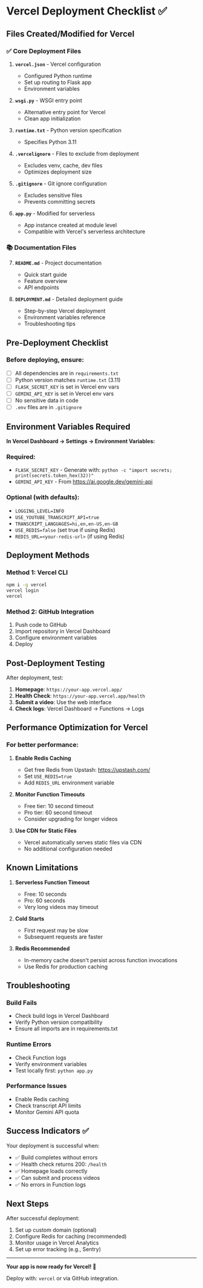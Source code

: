 # Vercel Deployment Checklist ✅

## Files Created/Modified for Vercel

### ✅ Core Deployment Files

1. **`vercel.json`** - Vercel configuration
   - Configured Python runtime
   - Set up routing to Flask app
   - Environment variables

2. **`wsgi.py`** - WSGI entry point
   - Alternative entry point for Vercel
   - Clean app initialization

3. **`runtime.txt`** - Python version specification
   - Specifies Python 3.11

4. **`.vercelignore`** - Files to exclude from deployment
   - Excludes venv, cache, dev files
   - Optimizes deployment size

5. **`.gitignore`** - Git ignore configuration
   - Excludes sensitive files
   - Prevents committing secrets

6. **`app.py`** - Modified for serverless
   - App instance created at module level
   - Compatible with Vercel's serverless architecture

### 📚 Documentation Files

7. **`README.md`** - Project documentation
   - Quick start guide
   - Feature overview
   - API endpoints

8. **`DEPLOYMENT.md`** - Detailed deployment guide
   - Step-by-step Vercel deployment
   - Environment variables reference
   - Troubleshooting tips

## Pre-Deployment Checklist

### Before deploying, ensure:

- [ ] All dependencies are in `requirements.txt`
- [ ] Python version matches `runtime.txt` (3.11)
- [ ] `FLASK_SECRET_KEY` is set in Vercel env vars
- [ ] `GEMINI_API_KEY` is set in Vercel env vars
- [ ] No sensitive data in code
- [ ] `.env` files are in `.gitignore`

## Environment Variables Required

**In Vercel Dashboard → Settings → Environment Variables:**

### Required:
- `FLASK_SECRET_KEY` - Generate with: `python -c "import secrets; print(secrets.token_hex(32))"`
- `GEMINI_API_KEY` - From https://ai.google.dev/gemini-api

### Optional (with defaults):
- `LOGGING_LEVEL=INFO`
- `USE_YOUTUBE_TRANSCRIPT_API=true`
- `TRANSCRIPT_LANGUAGES=hi,en,en-US,en-GB`
- `USE_REDIS=false` (set true if using Redis)
- `REDIS_URL=<your-redis-url>` (if using Redis)

## Deployment Methods

### Method 1: Vercel CLI
```bash
npm i -g vercel
vercel login
vercel
```

### Method 2: GitHub Integration
1. Push code to GitHub
2. Import repository in Vercel Dashboard
3. Configure environment variables
4. Deploy

## Post-Deployment Testing

After deployment, test:

1. **Homepage**: `https://your-app.vercel.app/`
2. **Health Check**: `https://your-app.vercel.app/health`
3. **Submit a video**: Use the web interface
4. **Check logs**: Vercel Dashboard → Functions → Logs

## Performance Optimization for Vercel

### For better performance:

1. **Enable Redis Caching**
   - Get free Redis from Upstash: https://upstash.com/
   - Set `USE_REDIS=true`
   - Add `REDIS_URL` environment variable

2. **Monitor Function Timeouts**
   - Free tier: 10 second timeout
   - Pro tier: 60 second timeout
   - Consider upgrading for longer videos

3. **Use CDN for Static Files**
   - Vercel automatically serves static files via CDN
   - No additional configuration needed

## Known Limitations

1. **Serverless Function Timeout**
   - Free: 10 seconds
   - Pro: 60 seconds
   - Very long videos may timeout

2. **Cold Starts**
   - First request may be slow
   - Subsequent requests are faster

3. **Redis Recommended**
   - In-memory cache doesn't persist across function invocations
   - Use Redis for production caching

## Troubleshooting

### Build Fails
- Check build logs in Vercel Dashboard
- Verify Python version compatibility
- Ensure all imports are in requirements.txt

### Runtime Errors
- Check Function logs
- Verify environment variables
- Test locally first: `python app.py`

### Performance Issues
- Enable Redis caching
- Check transcript API limits
- Monitor Gemini API quota

## Success Indicators ✅

Your deployment is successful when:

- ✅ Build completes without errors
- ✅ Health check returns 200: `/health`
- ✅ Homepage loads correctly
- ✅ Can submit and process videos
- ✅ No errors in Function logs

## Next Steps

After successful deployment:

1. Set up custom domain (optional)
2. Configure Redis for caching (recommended)
3. Monitor usage in Vercel Analytics
4. Set up error tracking (e.g., Sentry)

---

**Your app is now ready for Vercel! 🚀**

Deploy with: `vercel` or via GitHub integration.
